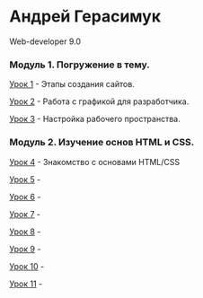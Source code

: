# Андрей Герасимук
Web-developer 9.0


### Модуль 1. Погружение в тему.
[Урок 1](https://xd.adobe.com/view/ab8fd851-556d-46a1-be06-cd98ede84863 "Прототипирование многостраничного сайта") - 
Этапы создания сайтов.

[Урок 2](https://cloud.mail.ru/public/CQBS/BUp3gnjHD "Вырезать из макета всю графику") - Работа с графикой для разработчика.

[Урок 3](https://cloud.mail.ru/public/Ecar/kEfF3scvD "Настраиваем автообновление страницы browser-sync") - Настройка рабочего пространства.


### Модуль 2. Изучение основ HTML и CSS.
[Урок 4](/lesson4/ "Знакомство с основами HTML/CSS") - Знакомство с основами HTML/CSS

[Урок 5]( "") - 

[Урок 6]( "") - 

[Урок 7]( "") - 

[Урок 8]( "") - 

[Урок 9]( "") - 

[Урок 10]( "") - 

[Урок 11]( "") - 
